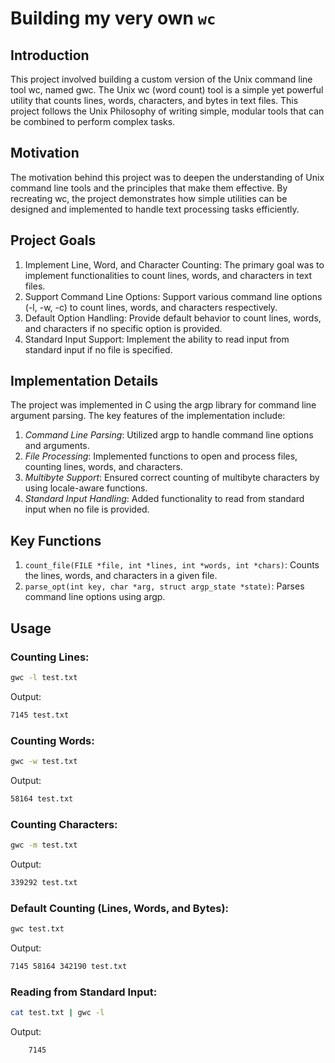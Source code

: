# Building my very own `wc`

## Introduction

This project involved building a custom version of the Unix command line tool wc, named gwc. The Unix wc (word count) tool is a simple yet powerful utility that counts lines, words, characters, and bytes in text files. This project follows the Unix Philosophy of writing simple, modular tools that can be combined to perform complex tasks.

## Motivation

The motivation behind this project was to deepen the understanding of Unix command line tools and the principles that make them effective. By recreating wc, the project demonstrates how simple utilities can be designed and implemented to handle text processing tasks efficiently.

## Project Goals

   1. Implement Line, Word, and Character Counting: The primary goal was to implement functionalities to count lines, words, and characters in text files.
   2. Support Command Line Options: Support various command line options (-l, -w, -c) to count lines, words, and characters respectively.
   3. Default Option Handling: Provide default behavior to count lines, words, and characters if no specific option is provided.
   4. Standard Input Support: Implement the ability to read input from standard input if no file is specified.

## Implementation Details

The project was implemented in C using the argp library for command line argument parsing. The key features of the implementation include:

   1. *Command Line Parsing*: Utilized argp to handle command line options and arguments.
   2. *File Processing*: Implemented functions to open and process files, counting lines, words, and characters.
   3. *Multibyte Support*: Ensured correct counting of multibyte characters by using locale-aware functions.
   4. *Standard Input Handling*: Added functionality to read from standard input when no file is provided.

## Key Functions

   1. `count_file(FILE *file, int *lines, int *words, int *chars)`: Counts the lines, words, and characters in a given file.
   2. `parse_opt(int key, char *arg, struct argp_state *state)`: Parses command line options using argp.

## Usage


### Counting Lines:

```sh
gwc -l test.txt
```
Output:

```sh
7145 test.txt
```

### Counting Words:

```sh
gwc -w test.txt
```
Output:

```sh
58164 test.txt
```
### Counting Characters:

```sh
gwc -m test.txt
```

Output:

```sh
339292 test.txt
```
### Default Counting (Lines, Words, and Bytes):

```sh
gwc test.txt
```

Output:

```sh
7145 58164 342190 test.txt
```

### Reading from Standard Input:

```sh
cat test.txt | gwc -l
```

Output:

```sh
    7145
```
